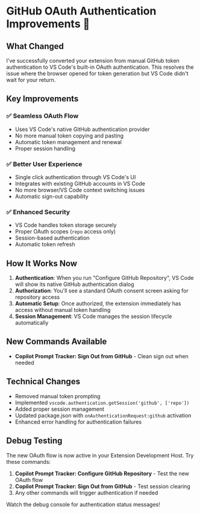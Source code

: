 # GitHub OAuth Authentication Improvements 🚀

## What Changed

I've successfully converted your extension from manual GitHub token authentication to VS Code's built-in OAuth authentication. This resolves the issue where the browser opened for token generation but VS Code didn't wait for your return.

## Key Improvements

### ✅ Seamless OAuth Flow
- Uses VS Code's native GitHub authentication provider
- No more manual token copying and pasting
- Automatic token management and renewal
- Proper session handling

### ✅ Better User Experience  
- Single click authentication through VS Code's UI
- Integrates with existing GitHub accounts in VS Code
- No more browser/VS Code context switching issues
- Automatic sign-out capability

### ✅ Enhanced Security
- VS Code handles token storage securely
- Proper OAuth scopes (`repo` access only)
- Session-based authentication
- Automatic token refresh

## How It Works Now

1. **Authentication**: When you run "Configure GitHub Repository", VS Code will show its native GitHub authentication dialog
2. **Authorization**: You'll see a standard OAuth consent screen asking for repository access
3. **Automatic Setup**: Once authorized, the extension immediately has access without manual token handling
4. **Session Management**: VS Code manages the session lifecycle automatically

## New Commands Available

- **Copilot Prompt Tracker: Sign Out from GitHub** - Clean sign out when needed

## Technical Changes

- Removed manual token prompting
- Implemented `vscode.authentication.getSession('github', ['repo'])`
- Added proper session management
- Updated package.json with `onAuthenticationRequest:github` activation
- Enhanced error handling for authentication failures

## Debug Testing

The new OAuth flow is now active in your Extension Development Host. Try these commands:

1. **Copilot Prompt Tracker: Configure GitHub Repository** - Test the new OAuth flow
2. **Copilot Prompt Tracker: Sign Out from GitHub** - Test session clearing
3. Any other commands will trigger authentication if needed

Watch the debug console for authentication status messages!
